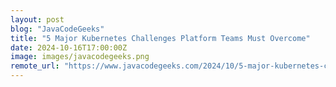 ```yaml
---
layout: post
blog: "JavaCodeGeeks"
title: "5 Major Kubernetes Challenges Platform Teams Must Overcome"
date: 2024-10-16T17:00:00Z
image: images/javacodegeeks.png
remote_url: "https://www.javacodegeeks.com/2024/10/5-major-kubernetes-challenges-platform-teams-must-overcome.html"
---
```

